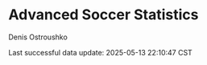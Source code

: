 # Advanced Soccer Statistics
Denis Ostroushko

<!-- gfm -->

Last successful data update: 2025-05-13 22:10:47 CST
